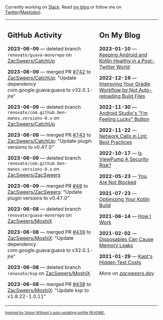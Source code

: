 Currently working on [Slack](https://slack.com/). Read [my blog](https://zacsweers.dev/) or follow me on [Twitter](https://twitter.com/ZacSweers)/[Mastodon](https://hachyderm.io/@ZacSweers).

<table><tr><td valign="top" width="60%">

## GitHub Activity
<!-- githubActivity starts -->
**2023-06-09** — deleted branch `renovate/guava-monorepo` on [ZacSweers/CatchUp](https://github.com/ZacSweers/CatchUp)

**2023-06-09** — merged PR [#742](https://github.com/ZacSweers/CatchUp/pull/742) to [ZacSweers/CatchUp](https://github.com/ZacSweers/CatchUp): "Update dependency com.google.guava:guava to v32.0.1-jre"

**2023-06-09** — deleted branch `renovate/com.github.ben-manes.versions-0.x` on [ZacSweers/CatchUp](https://github.com/ZacSweers/CatchUp)

**2023-06-09** — merged PR [#743](https://github.com/ZacSweers/CatchUp/pull/743) to [ZacSweers/CatchUp](https://github.com/ZacSweers/CatchUp): "Update plugin versions to v0.47.0"

**2023-06-09** — deleted branch `renovate/com.github.ben-manes.versions-0.x` on [ZacSweers/ZacSweers](https://github.com/ZacSweers/ZacSweers)

**2023-06-09** — merged PR [#48](https://github.com/ZacSweers/ZacSweers/pull/48) to [ZacSweers/ZacSweers](https://github.com/ZacSweers/ZacSweers): "Update plugin versions to v0.47.0"

**2023-06-08** — deleted branch `renovate/guava-monorepo` on [ZacSweers/MoshiX](https://github.com/ZacSweers/MoshiX)

**2023-06-08** — merged PR [#439](https://github.com/ZacSweers/MoshiX/pull/439) to [ZacSweers/MoshiX](https://github.com/ZacSweers/MoshiX): "Update dependency com.google.guava:guava to v32.0.1-jre"

**2023-06-08** — deleted branch `renovate/ksp` on [ZacSweers/MoshiX](https://github.com/ZacSweers/MoshiX)

**2023-06-08** — merged PR [#438](https://github.com/ZacSweers/MoshiX/pull/438) to [ZacSweers/MoshiX](https://github.com/ZacSweers/MoshiX): "Update ksp to v1.8.22-1.0.11"
<!-- githubActivity ends -->
</td><td valign="top" width="40%">

## On My Blog
<!-- blog starts -->
**2023-01-10** — [Keeping Android and Kotlin Healthy in a Post-Twitter World](https://www.zacsweers.dev/keeping-android-healthy/)

**2022-12-19** — [Improving Your Gradle Workflow by Not Auto-reloading Build Files](https://www.zacsweers.dev/improving-your-workflow-by-not-auto-reloading-build-files/)

**2022-11-30** — [Android Studio's "I'm Feeling Lucky" Button](https://www.zacsweers.dev/android-studios-im-feeling-lucky-button/)

**2022-11-22** — [Network Calls in Lint: Best Practices](https://www.zacsweers.dev/network-calls-in-lint-best-practices/)

**2022-10-17** — [Is ViewPump A Security Risk?](https://www.zacsweers.dev/is-viewpump-a-security-risk/)

**2022-05-23** — [You Are Not Blocked](https://www.zacsweers.dev/you-are-not-blocked/)

**2021-07-23** — [Optimizing Your Kotlin Build](https://www.zacsweers.dev/optimizing-your-kotlin-build/)

**2021-06-14** — [How I Work](https://www.zacsweers.dev/how-i-work/)

**2021-02-02** — [Disposables Can Cause Memory Leaks](https://www.zacsweers.dev/disposables-can-cause-memory-leaks/)

**2021-01-29** — [Kapt's Hidden Test Costs](https://www.zacsweers.dev/kapts-hidden-test-costs/)
<!-- blog ends -->
_More on [zacsweers.dev](https://zacsweers.dev/)_
</td></tr></table>

<sub><a href="https://simonwillison.net/2020/Jul/10/self-updating-profile-readme/">Inspired by Simon Willison's auto-updating profile README.</a></sub>